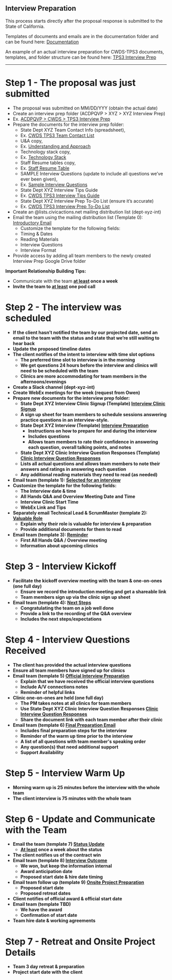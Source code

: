 ## Interview Preparation

This process starts directly after the proposal response is submitted to the State of California.

Templates of documents and emails are in the documentation folder and can be found here: [Documentation](https://drive.google.com/drive/u/0/folders/0B3AWLsJ2aaPYY2VKRVZXUTZlc00)

An example of an actual interview preparation for CWDS-TPS3 documents, templates, and folder structure can be found here: [TPS3 Interview Prep](https://drive.google.com/drive/u/0/folders/0ByMs0asyk4PpSi1FRHlwUkc0cjg)

 ----
 # Step 1 - The proposal was just submitted
 - The proposal was submitted on MM/DD/YYY (obtain the actual date)
 - Create an interview prep folder (ACDPQVP > XYZ > XYZ Interview Prep)
  - Ex. [ACDPQVP > CWDS > TPS3 Interview Prep](https://drive.google.com/drive/u/0/folders/0ByMs0asyk4PpSi1FRHlwUkc0cjg)
 - Prepare the documents for the interview prep folder:
    - State Dept XYZ Team Contact Info (spreadsheet),
     - Ex. [CWDS TPS3 Team Contact List](https://docs.google.com/a/civicactions.net/spreadsheets/d/1osERhXHsibcPrhdgQYFBBj--bVF5IaT7mldaCIJ5fyM/edit?usp=sharing)
    - U&A copy,
     - Ex. [Understanding and Approach](https://drive.google.com/a/civicactions.net/file/d/0B0bUEywUIyjER2liMGNPbGdpdkU/view?usp=sharing)
    - Technology stack copy,
     - Ex. [Technology Stack](https://drive.google.com/a/civicactions.net/file/d/0B0bUEywUIyjEVVNGSzJ5dmF5SDg/view?usp=sharing)
    - Staff Resume tables copy,
     - Ex. [Staff Resume Table](https://drive.google.com/a/civicactions.net/file/d/0B0bUEywUIyjEX0RFVHR0dXZPNTQ/view?usp=sharing)
    - SAMPLE Interview Questions (update to include all questions we’ve ever been given),
     - Ex. [Sample Interview Questions](https://docs.google.com/a/civicactions.net/document/d/1x8Q3G9sY6WlK8CMYOZvxiglKhr5VZ6Wk7og3wHb9kH4/edit?usp=sharing)
    - State Dept XYZ Interview Tips Guide
     - Ex. [CWDS TPS3 Interview Tips Guide](https://docs.google.com/a/civicactions.net/document/d/1RuCHBnQ4R4VUWiqGyb4JN-r_xHHrhBy8rztmN9T05Kc/edit?usp=sharing)
    - State Dept XYZ Interview Prep To-Do List (ensure it’s accurate)
     - Ex. [CWDS TPS3 Interview Prep To-Do List](https://docs.google.com/a/civicactions.net/document/d/1RuCHBnQ4R4VUWiqGyb4JN-r_xHHrhBy8rztmN9T05Kc/edit?usp=sharing)
 - Create an @lists.civicactions.net mailing distribution list (dept-xyz-int)
 - Email the team using the mailing distribution list (Template 0): [Introductory Email](https://docs.google.com/a/civicactions.net/document/d/1cw08aEbvPm5lBfACCxTYBDHJO2lt6lP0tRT0oYCurfw/edit?usp=sharing)
   - Customize the template for the following fields:
    - Timing & Dates
    - Reading Materials
    - Interview Questions
    - Interview Format
  - Provide access by adding all team members to the newly created Interview Prep Google Drive folder


 <b>Important Relationship Building Tips:</b>
- Communicate with the team <u><b>at least</u> once a week
- Invite the team to <u><b>at least</u> one pod call

# Step 2 - The interview was scheduled
 - If the client hasn’t notified the team by our projected date, send an email to the team with the status and state that we’re still waiting to hear back
  - Update the proposed timeline dates
 - The client notifies of the intent to interview with time slot options
   - The preferred time slot to interview is in the morning
    - We get questions 24 hours before the interview and clinics will need to be scheduled with the team
    - Clinics are more accommodating for team members in the afternoons/evenings
 - Create a Slack channel (dept-xyz-int)
 - Create WebEx meetings for the week (request from Owen)
 - Prepare new documents for the interview prep folder:
   - State Dept XYZ Interview Clinic Signup (Template) [Interview Clinic Signup](https://docs.google.com/a/civicactions.net/spreadsheets/d/1mVvnDjBDHftyzlyc-veLjFXuJH4iEsI3hJ0BIhYeH9k/edit?usp=sharing)
    - A sign up sheet for team members to schedule sessions answering practice questions in an interview-style.
   - State Dept XYZ Interview (Template) [Interview Preparation](https://docs.google.com/a/civicactions.net/spreadsheets/d/1_WUMl0US6wC9r43j55dxQRC396W-awfamC1x0iveFzA/edit?usp=sharing)
     - Instructions on how to prepare for and during the interview
     - Includes questions
     - Allows team members to rate their confidence in answering each question, overall talking points, and notes
   - State Dept XYZ Clinic Interview Question Responses (Template) [Clinic Interview Question Responses](https://docs.google.com/a/civicactions.net/document/d/1YrYg5OvscL0E80eYxCi-HVovVvVesSXAZZfuiG2FSDE/edit?usp=sharing)
    - Lists all actual questions and allows team members to note their answers and ratings in answering each question
   - Any additional reading materials they need to read (as needed)
 - Email team (template 1): [Selected for an interview](https://docs.google.com/a/civicactions.net/document/d/1Oy2Puys-sbMlU2nUBV-yJP1zcJqy8Sm6dAr4xulmLfA/edit?usp=sharing)
  - Customize the template for the following fields:
    - The Interview date & time
    - All Hands Q&A and Overview Meeting Date and Time
    - Interview Clinic Start Time
    - WebEx Link and Tips
 - Separately email Technical Lead & ScrumMaster (template 2): [Valuable Role](https://docs.google.com/a/civicactions.net/document/d/1Ox2_m0l7ag1LR7x6e8iG0vSJyvUtIoLKLZaXAblBbZY/edit?usp=sharing)
   - Explain why their role is valuable for interview & preparation
   - Provide additional documents for them to read
 - Email team (template 3): [Reminder](https://docs.google.com/a/civicactions.net/document/d/1fXARLPBcbs2OyTsnYqqQeWciNq3ziKk26W8u_z7zlIY/edit?usp=sharing)
   - First All Hands Q&A / Overview meeting
   - Information about upcoming clinics

# Step 3 - Interview Kickoff
 - Facilitate the kickoff overview meeting with the team & one-on-ones (one full day)
   - Ensure we record the introduction meeting and get a shareable link
   - Team members sign up via the clinic sign up sheet
 - Email team (template 4): [Next Steps](https://docs.google.com/a/civicactions.net/document/d/15UHOmrn5yYzM-RIlttULdSwfu2789TTt_zOtxTrHdh4/edit?usp=sharing)
    -  Congratulating the team on a job well done
    -  Provide a link to the recording of the Q&A overview
    -  Includes the next steps/expectations

# Step 4 - Interview Questions Received
 - The client has provided the actual interview questions
 - Ensure all team members have signed up for clinics
 - Email team (template 5) [Official Interview Preparation](https://docs.google.com/a/civicactions.net/document/d/1bcgFX9t1RHiwx59VbyYKZfTl4a-rKNDbP7T6eRrrea0/edit?usp=sharing)
    -  Explain that we have received the official interview questions
    -  Include A/V connections notes
    -  Reminder of helpful links
 - Clinic one-on-ones are held (one full day)
    - The PM takes notes at all clinics for team members
    - Use State Dept XYZ Clinic Interview Question Responses [Clinic Interview Question Responses](https://docs.google.com/a/civicactions.net/document/d/1YrYg5OvscL0E80eYxCi-HVovVvVesSXAZZfuiG2FSDE/edit?usp=sharing)
    - Share the document link with each team member after their clinic
 - Email team (template 6) [Final Preparation Email](https://docs.google.com/a/civicactions.net/document/d/1SGbqj0xo55DnbpTvSerisLLb7o0dC0CtyX46ERa4pxI/edit?usp=sharing)
    - Includes final preparation steps for the interview
    - Reminder of the warm up time prior to the interview
    - A list of all questions with team member's speaking order
    - Any question(s) that need additional support
    - Support Availability


# Step 5 - Interview Warm Up
 - Morning warm up is 25 minutes before the interview with the whole team
 - The client interview is 75 minutes with the whole team

# Step 6 - Update and Communicate with the Team
 - Email the team (template 7) [Status Update](https://docs.google.com/a/civicactions.net/document/d/1BnCLVYYsU2rkN5ot5KgOf_xplIWRKxOyqoak1vn51Oo/edit?usp=sharing)
    -  <u><b>At least</u> once a week about the status
 - The client notifies us of the contract win
 - Email team (template 8) [Interview Outcome](https://docs.google.com/a/civicactions.net/document/d/1oclVAKoMTMKA8bxygGihcRgKe0TNAvszNa-5reKBiWU/edit?usp=sharing)
    -  We won, but keep the information internal
    -  Award anticipation date
    -  Proposed start date & hire date timing
 - Email team follow up (template 9) [Onsite Project Preparation](https://docs.google.com/a/civicactions.net/document/d/1P87vqYh6i5f64WjdUkfRG3srnq8LbMMTpOVXmESYtnY/edit?usp=sharing)
    -  Proposed start date
    -  Proposed retreat dates
 - Client notifies of official award & official start date
 - Email team (template TBD)
    -  We have the award
    -  Confirmation of start date
 - Team hire date & working agreements

# Step 7 - Retreat and Onsite Project Details
 - Team 3 day retreat & preparation
 - Project start date with the client
